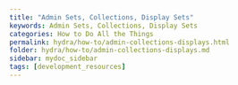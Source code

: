 ```yaml
---
title: "Admin Sets, Collections, Display Sets"
keywords: Admin Sets, Collections, Display Sets
categories: How to Do All the Things
permalink: hydra/how-to/admin-collections-displays.html
folder: hydra/how-to/admin-collections-displays.md
sidebar: mydoc_sidebar
tags: [development_resources]
---
```

